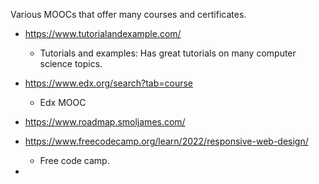 Various MOOCs that offer many courses and certificates.

* https://www.tutorialandexample.com/
  * Tutorials and examples: Has great tutorials on many computer science topics.  

* https://www.edx.org/search?tab=course
  * Edx MOOC
 
* https://www.roadmap.smoljames.com/

* https://www.freecodecamp.org/learn/2022/responsive-web-design/
  * Free code camp.

* 
